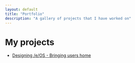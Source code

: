 ```yaml
---
layout: default
title: "Portfolio"
description: "A gallery of projects that I have worked on"
---
```

# My projects

- [Designing /e/OS - Bringing users home](eos.md)